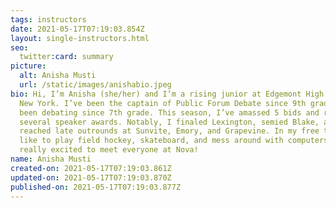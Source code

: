 ```yaml
---
tags: instructors
date: 2021-05-17T07:19:03.854Z
layout: single-instructors.html
seo:
  twitter:card: summary
picture:
  alt: Anisha Musti
  url: /static/images/anishabio.jpeg
bio: Hi, I’m Anisha (she/her) and I’m a rising junior at Edgemont High School in
  New York. I’ve been the captain of Public Forum Debate since 9th grade and
  been debating since 7th grade. This season, I’ve amassed 5 bids and received
  several speaker awards. Notably, I finaled Lexington, semied Blake, and
  reached late outrounds at Sunvite, Emory, and Grapevine. In my free time, I
  like to play field hockey, skateboard, and mess around with computers. I’m
  really excited to meet everyone at Nova!
name: Anisha Musti
created-on: 2021-05-17T07:19:03.861Z
updated-on: 2021-05-17T07:19:03.870Z
published-on: 2021-05-17T07:19:03.877Z
---
```

